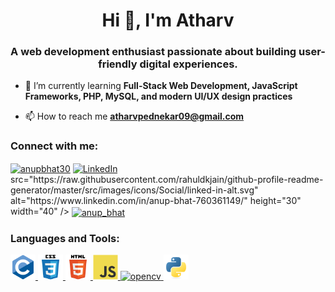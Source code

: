 <h1 align="center">Hi 👋, I'm Atharv</h1>
<h3 align="center">A web development enthusiast passionate about building user-friendly digital experiences.</h3>

- 🌱 I’m currently learning **Full-Stack Web Development, JavaScript Frameworks, PHP, MySQL, and modern UI/UX design practices**

- 📫 How to reach me **atharvpednekar09@gmail.com**

<h3 align="left">Connect with me:</h3>
<p align="left">
<a href="https://twitter.com/pednekar_09" target="blank"><img align="center" src="https://raw.githubusercontent.com/rahuldkjain/github-profile-readme-generator/master/src/images/icons/Social/twitter.svg" alt="anupbhat30" height="30" width="40" /></a>
<a href="https://www.linkedin.com/in/atharv-pednekar-9687b6289/" target="_blank">
  <img align="center" src="https://cdn-icons-png.flaticon.com/512/174/174857.png" alt="LinkedIn" width="30" height="30">
</a> src="https://raw.githubusercontent.com/rahuldkjain/github-profile-readme-generator/master/src/images/icons/Social/linked-in-alt.svg" alt="https://www.linkedin.com/in/anup-bhat-760361149/" height="30" width="40" /></a>
<a href="https://www.instagram.com/atharv_pednekar06/" target="blank"><img align="center" src="https://raw.githubusercontent.com/rahuldkjain/github-profile-readme-generator/master/src/images/icons/Social/instagram.svg" alt="anup_bhat" height="30" width="40" /></a>
</p>

<h3 align="left">Languages and Tools:</h3>
<p align="left"> <a href="https://www.cprogramming.com/" target="_blank" rel="noreferrer"> <img src="https://raw.githubusercontent.com/devicons/devicon/master/icons/c/c-original.svg" alt="c" width="40" height="40"/> </a> <a href="https://www.w3schools.com/css/" target="_blank" rel="noreferrer"> <img src="https://raw.githubusercontent.com/devicons/devicon/master/icons/css3/css3-original-wordmark.svg" alt="css3" width="40" height="40"/> </a> <a href="https://www.w3.org/html/" target="_blank" rel="noreferrer"> <img src="https://raw.githubusercontent.com/devicons/devicon/master/icons/html5/html5-original-wordmark.svg" alt="html5" width="40" height="40"/> </a> <a href="https://developer.mozilla.org/en-US/docs/Web/JavaScript" target="_blank" rel="noreferrer"> <img src="https://raw.githubusercontent.com/devicons/devicon/master/icons/javascript/javascript-original.svg" alt="javascript" width="40" height="40"/> </a> <a href="https://opencv.org/" target="_blank" rel="noreferrer"> <img src="https://www.vectorlogo.zone/logos/opencv/opencv-icon.svg" alt="opencv" width="40" height="40"/> </a> <a href="https://www.python.org" target="_blank" rel="noreferrer"> <img src="https://raw.githubusercontent.com/devicons/devicon/master/icons/python/python-original.svg" alt="python" width="40" height="40"/> </a> </p>



